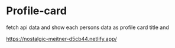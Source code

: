 # Profile-card
fetch api data and show each persons data as profile card
title and

https://nostalgic-meitner-d5cb44.netlify.app/
